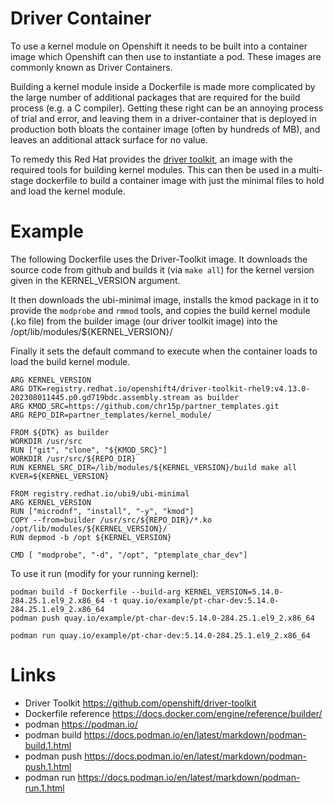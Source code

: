 # Driver Container

To use a kernel module on Openshift it needs to be built into a container image which Openshift can then use to instantiate a pod. These images are commonly known as Driver Containers. 

Building a kernel module inside a Dockerfile is made more complicated by the large number of additional packages that are required for the build process (e.g. a C compiler). Getting these right can be an annoying process of trial and error, and leaving them in a driver-container that is deployed in production both bloats the container image (often by hundreds of MB), and leaves an additional attack surface for no value.

To remedy this Red Hat provides the [driver toolkit](https://github.com/openshift/driver-toolkit), an image with the required tools for building kernel modules. This can then be used in a multi-stage dockerfile to build a container image with just the minimal files to hold and load the kernel module.

# Example

The following Dockerfile uses the Driver-Toolkit image. It downloads the source code from github and builds it (via `make all`) for the kernel version given in the KERNEL_VERSION argument.

It then downloads the ubi-minimal image, installs the kmod package in it to provide the `modprobe` and `rmmod` tools, and copies the build kernel module (.ko file) from the builder image (our driver toolkit image) into the /opt/lib/modules/${KERNEL_VERSION}/

Finally it sets the default command to execute when the container loads to load the build kernel module.
 
```
ARG KERNEL_VERSION
ARG DTK=registry.redhat.io/openshift4/driver-toolkit-rhel9:v4.13.0-202308011445.p0.gd719bdc.assembly.stream as builder
ARG KMOD_SRC=https://github.com/chr15p/partner_templates.git
ARG REPO_DIR=partner_templates/kernel_module/

FROM ${DTK} as builder
WORKDIR /usr/src
RUN ["git", "clone", "${KMOD_SRC}"]
WORKDIR /usr/src/${REPO_DIR}
RUN KERNEL_SRC_DIR=/lib/modules/${KERNEL_VERSION}/build make all KVER=${KERNEL_VERSION}

FROM registry.redhat.io/ubi9/ubi-minimal
ARG KERNEL_VERSION
RUN ["microdnf", "install", "-y", "kmod"]
COPY --from=builder /usr/src/${REPO_DIR}/*.ko /opt/lib/modules/${KERNEL_VERSION}/
RUN depmod -b /opt ${KERNEL_VERSION}

CMD [ "modprobe", "-d", "/opt", "ptemplate_char_dev"]
```


To use it run (modify for your running kernel):

```
podman build -f Dockerfile --build-arg KERNEL_VERSION=5.14.0-284.25.1.el9_2.x86_64 -t quay.io/example/pt-char-dev:5.14.0-284.25.1.el9_2.x86_64
podman push quay.io/example/pt-char-dev:5.14.0-284.25.1.el9_2.x86_64

podman run quay.io/example/pt-char-dev:5.14.0-284.25.1.el9_2.x86_64
```

# Links

* Driver Toolkit https://github.com/openshift/driver-toolkit
* Dockerfile reference https://docs.docker.com/engine/reference/builder/
* podman https://podman.io/ 
* podman build https://docs.podman.io/en/latest/markdown/podman-build.1.html
* podman push https://docs.podman.io/en/latest/markdown/podman-push.1.html
* podman run https://docs.podman.io/en/latest/markdown/podman-run.1.html


